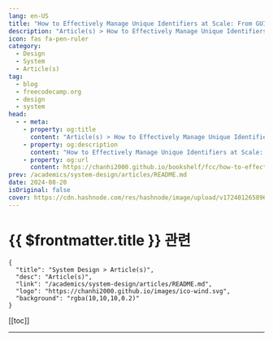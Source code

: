 ```yaml
---
lang: en-US
title: "How to Effectively Manage Unique Identifiers at Scale: From GUIDs to Snowflake IDs and Other Modern Solutions"
description: "Article(s) > How to Effectively Manage Unique Identifiers at Scale: From GUIDs to Snowflake IDs and Other Modern Solutions"
icon: fas fa-pen-ruler
category: 
  - Design
  - System
  - Article(s)
tag: 
  - blog
  - freecodecamp.org
  - design
  - system
head:
  - - meta:
    - property: og:title
      content: "Article(s) > How to Effectively Manage Unique Identifiers at Scale: From GUIDs to Snowflake IDs and Other Modern Solutions"
    - property: og:description
      content: "How to Effectively Manage Unique Identifiers at Scale: From GUIDs to Snowflake IDs and Other Modern Solutions"
    - property: og:url
      content: https://chanhi2000.github.io/bookshelf/fcc/how-to-effectively-manage-unique-identifiers-at-scale.html
prev: /academics/system-design/articles/README.md
date: 2024-08-20
isOriginal: false
cover: https://cdn.hashnode.com/res/hashnode/image/upload/v1724012658962/2e754dc4-248a-4a2b-8819-993514474a22.jpeg
---
```


# {{ $frontmatter.title }} 관련

```component VPCard
{
  "title": "System Design > Article(s)",
  "desc": "Article(s)",
  "link": "/academics/system-design/articles/README.md",
  "logo": "https://chanhi2000.github.io/images/ico-wind.svg",
  "background": "rgba(10,10,10,0.2)"
}
```

[[toc]]

---

<SiteInfo
  name="How to Effectively Manage Unique Identifiers at Scale: From GUIDs to Snowflake IDs and Other Modern Solutions"
  desc="What Are Unique Identifiers? 🪪 Unique identifiers (UIDs) are crucial components in software engineering and data management. They serve as distinct references for entities within a system and ensure that each item - whether a database record, a user..."
  url="https://freecodecamp.org/news/how-to-effectively-manage-unique-identifiers-at-scale/"
  logo="https://cdn.freecodecamp.org/universal/favicons/favicon.ico"
  preview="https://cdn.hashnode.com/res/hashnode/image/upload/v1724012658962/2e754dc4-248a-4a2b-8819-993514474a22.jpeg"/>

<!-- TODO: 작성 -->


